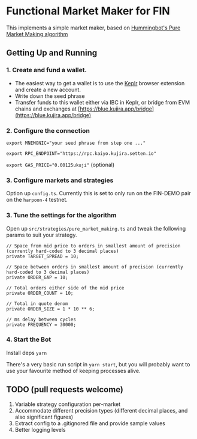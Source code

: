 # Functional Market Maker for FIN

This implements a simple market maker, based on [Hummingbot's Pure Market Making algorithm](https://master--docs-hb-v3.netlify.app/strategies/pure-market-making/)

## Getting Up and Running

### 1. Create and fund a wallet.

- The easiest way to get a wallet is to use the [Keplr](https://www.keplr.app/) browser extension and create a new account.
- Write down the seed phrase
- Transfer funds to this wallet either via IBC in Keplr, or bridge from EVM chains and exchanges at [https://blue.kujira.app/bridge](https://blue.kujira.app/bridge)

### 2. Configure the connection

`export MNEMONIC="your seed phrase from step one ..."`

`export RPC_ENDPOINT="https://rpc.kaiyo.kujira.setten.io"`

`export GAS_PRICE="0.00125ukuji"` (optional)

### 3. Configure markets and strategies

Option up `config.ts`. Currently this is set to only run on the FIN-DEMO pair on the `harpoon-4` testnet.

### 3. Tune the settings for the algorithm

Open up `src/strategies/pure_market_making.ts` and tweak the following params to suit your strategy.

```
// Space from mid price to orders in smallest amount of precision (currently hard-coded to 3 decimal places)
private TARGET_SPREAD = 10;

// Space between orders in smallest amount of precision (currently hard-coded to 3 decimal places)
private ORDER_GAP = 10;

// Total orders either side of the mid price
private ORDER_COUNT = 10;

// Total in quote denom
private ORDER_SIZE = 1 * 10 ** 6;

// ms delay between cycles
private FREQUENCY = 30000;
```

### 4. Start the Bot

Install deps `yarn`

There's a very basic run script in `yarn start`, but you will probably want to use your favourite method of keeping processes alive.

## TODO (pull requests welcome)

1. Variable strategy configuration per-market
1. Accommodate different precision types (different decimal places, and also significant figures)
1. Extract config to a .gitignored file and provide sample values
1. Better logging levels
